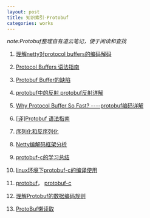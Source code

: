 ```yaml
---
layout: post
title: 知识索引-Protobuf
categories: works
---
```


*note:Protobuf整理自有道云笔记，便于阅读和查找*


1. [ 理解netty对protocol buffers的编码解码 ](http://www.cnblogs.com/tankaixiong/p/5524483.html)

2. [Protocol Buffers 语法指南](http://www.cnblogs.com/shitouer/archive/2013/04/12/protocol-buffers-language-guide.html)

3. [Protobuf Buffer的缺陷](http://blog.arganzheng.me/posts/inconvenience-of-protobuf.html)

4. [ protobuf中的反射 ](http://blog.arganzheng.me/posts/reflection-of-protobuf.html) [protobuf反射详解](http://yingshin.github.io/c/cpp/2016/04/22/protobuf-message-reflection)

5. [ Why Protocol Buffer So Fast? ----protobuf编码详解 ](http://www.cnblogs.com/cobbliu/archive/2013/03/02/2940074.html)

6. [[译]Protobuf 语法指南](http://colobu.com/2015/01/07/Protobuf-language-guide/)

7. [序列化和反序列化](http://tech.meituan.com/serialization_vs_deserialization.html)

8. [Netty编解码框架分析](http://www.jiagoushuo.com/article/1000399.html)

9. [ protobuf-c的学习总结 ](http://www.cnblogs.com/Anker/p/3416541.html)

10. [ linux环境下protobuf-c的编译使用 ](http://www.lenky.info/archives/2016/03/2480)

11. [protobuf](https://github.com/google/protobuf/)， [protobuf-c](https://github.com/protobuf-c/protobuf-c/)

12. [理解Protobuf的数据编码规则](https://www.owent.net/2012/05/%E7%90%86%E8%A7%A3protobuf%E7%9A%84%E6%95%B0%E6%8D%AE%E7%BC%96%E7%A0%81%E8%A7%84%E5%88%99.html)

13. [ProtoBuf懒读取](https://github.com/zfengzhen/Blog/blob/master/article/protobuf%E6%87%92%E8%AF%BB%E5%8F%96.md)
